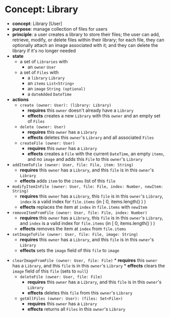 # Concept: Library

* **concept**: Library [User]
* **purpose**: manage collection of files for users
* **principle**: a user creates a library to store their files; the user can add, retrieve, modify, or delete files within their library; for each file, they can optionally attach an image associated with it; and they can delete the library if it's no longer needed
* **state**
  * a set of `Libraries` with
    * an `owner` `User`
  * a set of `Files` with
    * a `library` `Library`
    * an `items` `List<String>`
    * an `image` `String (optional)`
    * a `dateAdded` `DateTime`
* **actions**
  * `create (owner: User): (library: Library)`
    * **requires** this `owner` doesn't already have a `Library`
    * **effects** creates a new `Library` with this `owner` and an empty set of `Files`
  * `delete (owner: User)`
    * **requires** this `owner` has a `Library`
    * **effects** deletes this `owner`'s `Library` and all associated `Files`
  * `createFile (owner: User)`
    * **requires** this `owner` has a `Library`
    * **effects** creates a `File` with the current `DateTime`, an empty `items`, and no `image` and adds this `File` to this `owner`'s `Library`
* `addItemToFile (owner: User, file: File, item: String)`
	*   **requires** this `owner` has a `Library`, and this `file` is in this `owner`'s `Library`
	*   **effects** adds `item` to the `items` list of this `file`
* `modifyItemInFile (owner: User, file: File, index: Number, newItem: String)`
	*   **requires** this `owner` has a `Library`, this `file` is in this `owner`'s `Library`, `index` is a valid index for `file.items` (in \[ 0, items.length() ) )
	*   **effects** replaces the item at `index` in `file.items` with `newItem`
*   `removeItemFromFile (owner: User, file: File, index: Number)`
	*   **requires** this `owner` has a `Library`, this `file` is in this `owner`'s `Library`, and `index` is a valid index for `file.items` (in \[ 0, items.length() ) )
	*   **effects** removes the item at `index` from `file.items`
* `setImageToFile (owner: User, file: File, image: String)`
	*  **requires** this `owner` has a `Library`, and this `file` is in this `owner`'s `Library`
	-  **effects** sets the `image` field of this `file` to `image`
- `clearImageFromFile (owner: User, file: File)`
        *   **requires** this `owner` has a `Library`, and this `file` is in this `owner`'s `Library`
        *   **effects** clears the `image` field of this `file` (sets to `null`)
  * `deleteFile (owner: User, file: File)`
    * **requires** this `owner` has a `Library`, and this `file` is in this `owner`'s `Library`
    * **effects** deletes this `file` from this `owner`'s `Library`
  * `getAllFiles (owner: User): (files: Set<File>)`
    * **requires** this `owner` has a `Library`
    * **effects** returns all `Files` in this `owner`'s `Library`